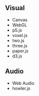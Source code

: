 ## Visual

* Canvas
* WebGL
* p5.js
* voxel.js
* two.js
* three.js
* paper.js
* d3.js

## Audio

* Web Audio
* howler.js
